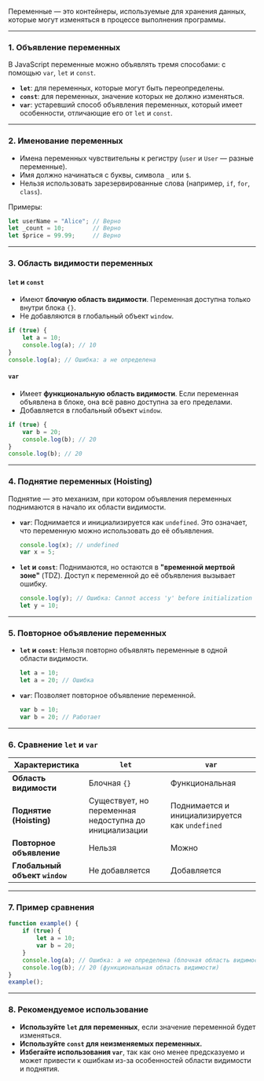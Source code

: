 Переменные — это контейнеры, используемые для хранения данных, которые могут изменяться в процессе выполнения программы.

---

### 1. **Объявление переменных**

В JavaScript переменные можно объявлять тремя способами: с помощью `var`, `let` и `const`.

- **`let`**: для переменных, которые могут быть переопределены.
- **`const`**: для переменных, значение которых не должно изменяться.
- **`var`**: устаревший способ объявления переменных, который имеет особенности, отличающие его от `let` и `const`.

---

### 2. **Именование переменных**

- Имена переменных чувствительны к регистру (`user` и `User` — разные переменные).
- Имя должно начинаться с буквы, символа `_` или `$`.
- Нельзя использовать зарезервированные слова (например, `if`, `for`, `class`).

Примеры:

```javascript
let userName = "Alice"; // Верно
let _count = 10;        // Верно
let $price = 99.99;     // Верно
```

---

### 3. **Область видимости переменных**

#### **`let` и `const`**

- Имеют **блочную область видимости**. Переменная доступна только внутри блока `{}`.
- Не добавляются в глобальный объект `window`.

```javascript
if (true) {
    let a = 10;
    console.log(a); // 10
}
console.log(a); // Ошибка: a не определена
```

#### **`var`**

- Имеет **функциональную область видимости**. Если переменная объявлена в блоке, она всё равно доступна за его пределами.
- Добавляется в глобальный объект `window`.

```javascript
if (true) {
    var b = 20;
    console.log(b); // 20
}
console.log(b); // 20
```

---

### 4. **Поднятие переменных (Hoisting)**

Поднятие — это механизм, при котором объявления переменных поднимаются в начало их области видимости.

- **`var`**: Поднимается и инициализируется как `undefined`. Это означает, что переменную можно использовать до её объявления.
    
    ```javascript
    console.log(x); // undefined
    var x = 5;
    ```
    
- **`let` и `const`**: Поднимаются, но остаются в **"временной мертвой зоне"** (TDZ). Доступ к переменной до её объявления вызывает ошибку.
    
    ```javascript
    console.log(y); // Ошибка: Cannot access 'y' before initialization
    let y = 10;
    ```
    

---

### 5. **Повторное объявление переменных**

- **`let` и `const`**: Нельзя повторно объявлять переменные в одной области видимости.
    
    ```javascript
    let a = 10;
    let a = 20; // Ошибка
    ```
    
- **`var`**: Позволяет повторное объявление переменной.
    
    ```javascript
    var b = 10;
    var b = 20; // Работает
    ```
    

---

### 6. **Сравнение `let` и `var`**

|Характеристика|`let`|`var`|
|---|---|---|
|**Область видимости**|Блочная `{}`|Функциональная|
|**Поднятие (Hoisting)**|Существует, но переменная недоступна до инициализации|Поднимается и инициализируется как `undefined`|
|**Повторное объявление**|Нельзя|Можно|
|**Глобальный объект `window`**|Не добавляется|Добавляется|

---

### 7. **Пример сравнения**

```javascript
function example() {
    if (true) {
        let a = 10;
        var b = 20;
    }
    console.log(a); // Ошибка: a не определена (блочная область видимости)
    console.log(b); // 20 (функциональная область видимости)
}
example();
```

---

### 8. **Рекомендуемое использование**

- **Используйте `let` для переменных**, если значение переменной будет изменяться.
- **Используйте `const` для неизменяемых переменных.**
- **Избегайте использования `var`**, так как оно менее предсказуемо и может привести к ошибкам из-за особенностей области видимости и поднятия.